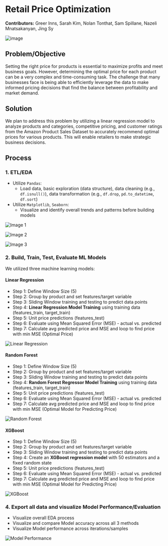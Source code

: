 # Retail Price Optimization

**Contributors:** Greer Inns, Sarah Kim, Nolan Tonthat, Sam Spillane, Nazeli Mnatsakanyan, Jing Sy

![image](https://github.com/Samanaan/Project04_Machine_Learning/assets/125831024/873bc642-17a4-4938-b41a-b205d3b3f066)

## Problem/Objective

Setting the right price for products is essential to maximize profits and meet business goals. However, determining the optimal price for each product can be a very complex and time-consuming task. The challenge that many businesses face is being able to efficiently leverage the data to make informed pricing decisions that find the balance between profitability and market demand.

## Solution

We plan to address this problem by utilizing a linear regression model to analyze products and categories, competitive pricing, and customer ratings from the Amazon Product Sales Dataset to accurately recommend optimal prices for various products. This will enable retailers to make strategic business decisions.

## Process

### 1. ETL/EDA

- Utilize `Pandas`:
  - Load data, basic exploration (data structure), data cleaning (e.g., `df.isnull()`), data transformation (e.g., `df.drop`, `pd.to_datetime`, `df.sort`)
- Utilize `Matplotlib`, `Seaborn`:
  - Visualize and identify overall trends and patterns before building models

![Image 1](https://github.com/Samanaan/Project04_Machine_Learning/assets/125831024/065dd698-0f09-493b-a3e9-b2f9c1e70802)

![Image 2](https://github.com/Samanaan/Project04_Machine_Learning/assets/47437697/b2eb40a8-1e3b-462b-9aa2-3e70185e975d)

![Image 3](https://github.com/Samanaan/Project04_Machine_Learning/assets/47437697/8a77947b-53d0-44e9-b186-9225e06bfd99)

### 2. Build, Train, Test, Evaluate ML Models

We utilized three machine learning models:

#### Linear Regression

- Step 1: Define Window Size (5)
- Step 2: Group by product and set features/target variable
- Step 3: Sliding Window training and testing to predict data points
- Step 4: **Linear Regression Model Training** using training data (features_train, target_train)
- Step 5: Unit price predictions (features_test)
- Step 6: Evaluate using Mean Squared Error (MSE) - actual vs. predicted
- Step 7: Calculate avg predicted price and MSE and loop to find price with min MSE (Optimal Price)

![Linear Regression](https://github.com/Samanaan/Project04_Machine_Learning/assets/47437697/8263e1e0-8cce-4adf-835d-cf9bc0f0c0d9)

#### Random Forest

- Step 1: Define Window Size (5)
- Step 2: Group by product and set features/target variable
- Step 3: Sliding Window training and testing to predict data points
- Step 4: **Random Forest Regressor Model Training** using training data (features_train, target_train)
- Step 5: Unit price predictions (features_test)
- Step 6: Evaluate using Mean Squared Error (MSE) - actual vs. predicted
- Step 7: Calculate avg predicted price and MSE and loop to find price with min MSE (Optimal Model for Predicting Price)

![Random Forest](https://github.com/Samanaan/Project04_Machine_Learning/assets/47437697/18b0b2df-9d4e-45ef-b97d-ec3da3493460)

#### XGBoost

- Step 1: Define Window Size (5)
- Step 2: Group by product and set features/target variable
- Step 3: Sliding Window training and testing to predict data points
- Step 4: Create an **XGBoost regression model** with 50 estimators and a fixed random state
- Step 5: Unit price predictions (features_test)
- Step 6: Evaluate using Mean Squared Error (MSE) - actual vs. predicted
- Step 7: Calculate avg predicted price and MSE and loop to find price with min MSE (Optimal Model for Predicting Price)

![XGBoost](https://github.com/Samanaan/Project04_Machine_Learning/assets/47437697/4e130edf-0d3a-40d6-92e7-150317d3604e)

### 4. Export all data and visualize Model Performance/Evaluation

- Visualize overall EDA process
- Visualize and compare Model accuracy across all 3 methods
- Visualize Model performance across iterations/samples

![Model Performance](https://github.com/Samanaan/Project04_Machine_Learning/assets/47437697/63732e85-4809-4631-9cf8-e72ac8bd47f2)


